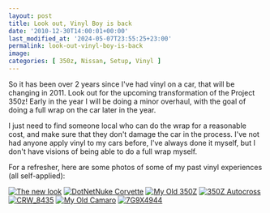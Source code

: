```yaml
---
layout: post
title: Look out, Vinyl Boy is back
date: '2010-12-30T14:00:01+00:00'
last_modified_at: '2024-05-07T23:55:25+23:00'
permalink: look-out-vinyl-boy-is-back
image:
categories: [ 350z, Nissan, Setup, Vinyl ]
---
```

So it has been over 2 years since I've had vinyl on a car, that will be changing in 2011. Look out for the upcoming transformation of the Project 350z! Early in the year I will be doing a minor overhaul, with the goal of doing a full wrap on the car later in the year.

I just need to find someone local who can do the wrap for a reasonable cost, and make sure that they don't damage the car in the process. I've not had anyone apply vinyl to my cars before, I've always done it myself, but I don't have visions of being able to do a full wrap myself.

For a refresher, here are some photos of some of my past vinyl experiences (all self-applied):

[![The new look](https://farm4.static.flickr.com/3182/2768918509_72f218deef_t.jpg)](https://www.flickr.com/photos/chammond/2768918509/)
[![DotNetNuke Corvette](https://farm3.static.flickr.com/2402/2291945232_3f7d42f74a_t.jpg)](https://www.flickr.com/photos/chammond/2291945232/)
[![My Old 350Z](https://farm2.static.flickr.com/1207/1282983712_98de77fd22_t.jpg)](https://www.flickr.com/photos/chammond/1282983712/)
[![350Z Autocross](https://farm4.static.flickr.com/3261/3257269658_078fbcd902_t.jpg)](https://www.flickr.com/photos/chammond/3257269658/)
[![CRW_8435](https://farm3.static.flickr.com/2520/4116230997_ebe11d2719_t.jpg)](https://www.flickr.com/photos/chammond/4116230997/)
[![My Old Camaro](https://farm3.static.flickr.com/2232/2063988267_51055763a0_t.jpg)](https://www.flickr.com/photos/chammond/2063988267/)
[![7G9X4944](https://farm3.static.flickr.com/2659/4142941262_30e670dbc7_t.jpg)](https://www.flickr.com/photos/chammond/4142941262/)
